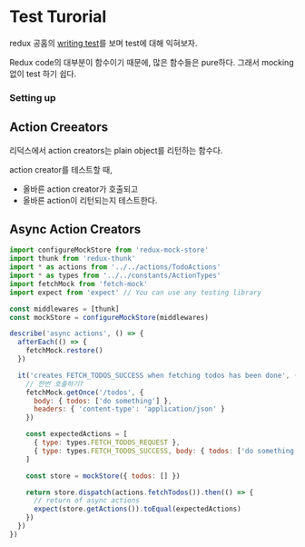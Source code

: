 # Test Turorial

redux 공홈의 [writing test](https://redux.js.org/recipes/writing-tests)를 보며 test에 대해 익혀보자.

Redux code의 대부분이 함수이기 때문에, 많은 함수들은 pure하다. 그래서 mocking 없이 test 하기 쉽다.

### Setting up

## Action Creeators

리덕스에서 action creators는 plain object를 리턴하는 함수다. 

action creator를 테스트할 때, 
- 올바른 action creator가 호출되고
- 올바른 action이 리턴되는지 테스트한다.

## Async Action Creators

```js
import configureMockStore from 'redux-mock-store'
import thunk from 'redux-thunk'
import * as actions from '../../actions/TodoActions'
import * as types from '../../constants/ActionTypes'
import fetchMock from 'fetch-mock'
import expect from 'expect' // You can use any testing library

const middlewares = [thunk]
const mockStore = configureMockStore(middlewares)

describe('async actions', () => {
  afterEach(() => {
    fetchMock.restore()
  })

  it('creates FETCH_TODOS_SUCCESS when fetching todos has been done', () => {
    // 한번 호출하기?
    fetchMock.getOnce('/todos', {
      body: { todos: ['do something'] },
      headers: { 'content-type': 'application/json' }
    })

    const expectedActions = [
      { type: types.FETCH_TODOS_REQUEST },
      { type: types.FETCH_TODOS_SUCCESS, body: { todos: ['do something'] } }
    ]

    const store = mockStore({ todos: [] })

    return store.dispatch(actions.fetchTodos()).then(() => {
      // return of async actions
      expect(store.getActions()).toEqual(expectedActions)
    })
  })
})
```